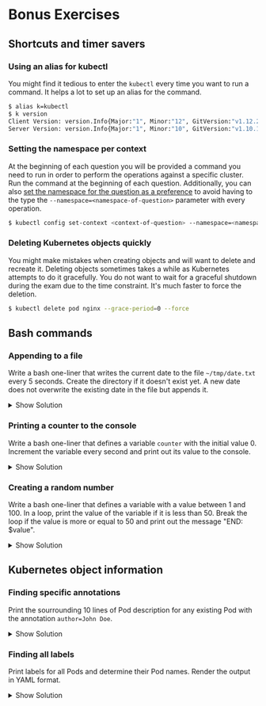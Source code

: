 # Bonus Exercises

## Shortcuts and timer savers

### Using an alias for kubectl

You might find it tedious to enter the `kubectl` every time you want to run a command. It helps a lot to set up an alias for the command.

```bash
$ alias k=kubectl
$ k version
Client Version: version.Info{Major:"1", Minor:"12", GitVersion:"v1.12.2", GitCommit:"17c77c7898218073f14c8d573582e8d2313dc740", GitTreeState:"clean", BuildDate:"2018-10-30T21:39:16Z", GoVersion:"go1.11.1", Compiler:"gc", Platform:"darwin/amd64"}
Server Version: version.Info{Major:"1", Minor:"10", GitVersion:"v1.10.11", GitCommit:"637c7e288581ee40ab4ca210618a89a555b6e7e9", GitTreeState:"clean", BuildDate:"2018-11-26T14:25:46Z", GoVersion:"go1.9.3", Compiler:"gc", Platform:"linux/amd64"}
```

### Setting the namespace per context

At the beginning of each question you will be provided a command you need to run in order to perform the operations against a specific cluster. Run the command at the beginning of each question. Additionally, you can also [set the namespace for the question as a preference](https://kubernetes.io/docs/concepts/overview/working-with-objects/namespaces/#setting-the-namespace-preference) to avoid having to the type the `--namespace=<namespace-of-question>` parameter with every operation.

```bash
$ kubectl config set-context <context-of-question> --namespace=<namespace-of-question>
```

### Deleting Kubernetes objects quickly

You might make mistakes when creating objects and will want to delete and recreate it. Deleting objects sometimes takes a while as Kubernetes attempts to do it gracefully. You do not want to wait for a graceful shutdown during the exam due to the time constraint. It's much faster to force the deletion.

```bash
$ kubectl delete pod nginx --grace-period=0 --force
```

## Bash commands

### Appending to a file

Write a bash one-liner that writes the current date to the file `~/tmp/date.txt` every 5 seconds. Create the directory if it doesn't exist yet. A new date does not overwrite the existing date in the file but appends it.

<details><summary>Show Solution</summary>
<p>

```
if [ ! -d ~/tmp ]; then mkdir -p ~/tmp; fi; while true; do echo $(date) >> ~/tmp/date.txt; sleep 5; done;
```

</p>
</details>

### Printing a counter to the console

Write a bash one-liner that defines a variable `counter` with the initial value 0. Increment the variable every second and print out its value to the console.

<details><summary>Show Solution</summary>
<p>

```
counter=0; while true; do counter=$((counter+1)); echo "$counter"; sleep 1; done;
```

</p>
</details>

### Creating a random number

Write a bash one-liner that defines a variable with a value between 1 and 100. In a loop, print the value of the variable if it is less than 50. Break the loop if the value is more or equal to 50 and print out the message "END: $value".

<details><summary>Show Solution</summary>
<p>

```
while true; do random=$(((RANDOM % 100) + 1)); if [ $random -le 50 ]; then echo "$random"; else echo "END: $random"; break; fi; sleep 1; done;
```

</p>
</details>

## Kubernetes object information

### Finding specific annotations

Print the sourrounding 10 lines of Pod description for any existing Pod with the annotation `author=John Doe`.

<details><summary>Show Solution</summary>
<p>

```
kubectl describe pods | grep -C 10 "author=John Doe"
```

</p>
</details>

### Finding all labels

Print labels for all Pods and determine their Pod names. Render the output in YAML format.

<details><summary>Show Solution</summary>
<p>

```
kubectl get pods -o yaml | grep -C 5 labels:
```

</p>
</details>